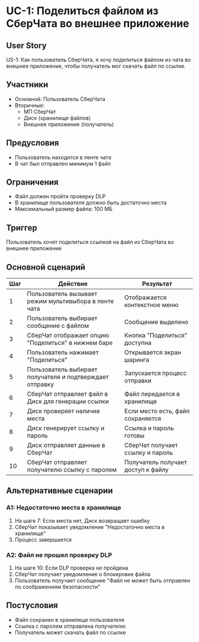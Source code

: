 # UC-1: Поделиться файлом из СберЧата во внешнее приложение

## User Story
US-1: Как пользователь СберЧата, я хочу поделиться файлом из чата во внешнее приложение, чтобы получатель мог скачать файл по ссылке.

## Участники
- Основной: Пользователь СберЧата
- Вторичные: 
  - МП СберЧат
  - Диск (хранилище файлов)
  - Внешнее приложение (получатель)

## Предусловия
- Пользователь находится в ленте чата
- В чат был отправлен минимум 1 файл

## Ограничения
- Файл должен пройти проверку DLP
- В хранилище пользователя должно быть достаточно места
- Максимальный размер файла: 100 МБ

## Триггер
Пользователь хочет поделиться ссылкой на файл из СберЧата во внешнее приложение

## Основной сценарий

| Шаг | Действие | Результат |
|-----|----------|-----------|
| 1 | Пользователь вызывает режим мультивыбора в ленте чата | Отображается контекстное меню |
| 2 | Пользователь выбирает сообщение с файлом | Сообщение выделено |
| 3 | СберЧат отображает опцию "Поделиться" в нижнем баре | Кнопка "Поделиться" доступна |
| 4 | Пользователь нажимает "Поделиться" | Открывается экран шаринга |
| 5 | Пользователь выбирает получателя и подтверждает отправку | Запускается процесс отправки |
| 6 | СберЧат отправляет файл в Диск для генерации ссылки | Файл передается в хранилище |
| 7 | Диск проверяет наличие места | Если место есть, файл сохраняется |
| 8 | Диск генерирует ссылку и пароль | Ссылка и пароль готовы |
| 9 | Диск отправляет данные в СберЧат | СберЧат получает ссылку и пароль |
| 10 | СберЧат отправляет получателю ссылку с паролем | Получатель получает доступ к файлу |

## Альтернативные сценарии

### A1: Недостаточно места в хранилище
1. На шаге 7: Если места нет, Диск возвращает ошибку
2. СберЧат показывает уведомление "Недостаточно места в хранилище"
3. Процесс завершается

### A2: Файл не прошел проверку DLP
1. На шаге 10: Если DLP проверка не пройдена
2. СберЧат получает уведомление о блокировке файла
3. Пользователь получает сообщение "Файл не может быть отправлен по соображениям безопасности"

## Постусловия
- Файл сохранен в хранилище пользователя
- Ссылка с паролем отправлена получателю
- Получатель может скачать файл по ссылке